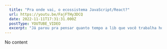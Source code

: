 ```yaml
---
  title: "Pra onde vai, o ecossistema JavaScript/React?"
  url: https://youtu.be/FajFTHy3DCQ
  date: 2022-11-11T17:31:31.000Z
  postType: YOUTUBE_VIDEO
  excerpt: "Já parou pra pensar quanto tempo a lib que você trabalha hoje vai durar no mercado? Um pouco além, o que faz essa lib ser popular ou não? Quem são os maiores players por trás da cena do Front End, hoje? Nesse vídeo eu trago um pouco da minha visão do assunto e a ideia é compartilhar e fazer cada vez mais essa preocupação fazer parte do nosso trabalho como um todo, bora ver?"
---
```

  
  No content
  